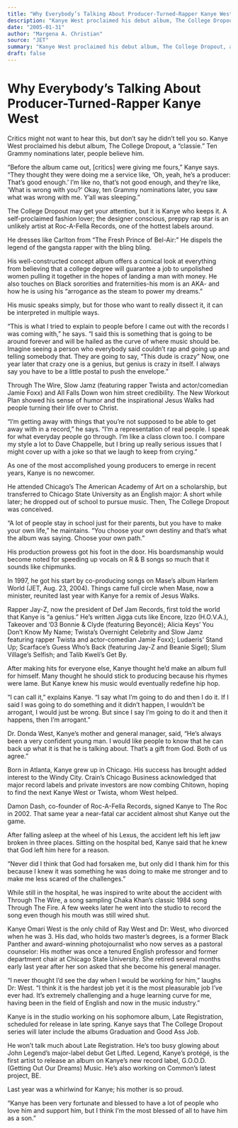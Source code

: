 ```yaml
---
title: "Why Everybody’s Talking About Producer-Turned-Rapper Kanye West"
description: "Kanye West proclaimed his debut album, The College Dropout, a “classie” Ten Grammy nominations later, people believe him. The college dropout offers a comical look at everything from believing that a ..."
date: "2005-01-31"
author: "Margena A. Christian"
source: "JET"
summary: "Kanye West proclaimed his debut album, The College Dropout, a “classie” Ten Grammy nominations later, people believe him. The college dropout offers a comical look at everything from believing that a college degree will guarantee a job to unpolished women pulling it together in hopes of landing a man with money."
draft: false
---
```


# Why Everybody’s Talking About Producer-Turned-Rapper Kanye West

Critics might not want to hear this, but don’t say he didn’t tell you so. Kanye West proclaimed his debut album, The College Dropout, a “classie.” Ten Grammy nominations later, people believe him.

“Before the album came out, [critics] were giving me fours,” Kanye says. “They thought they were doing me a service like, ‘Oh, yeah, he’s a producer: That’s good enough.’ I’m like no, that’s not good enough, and they’re like, ‘What is wrong with you?’ Okay, ten Grammy nominations later, you saw what was wrong with me. Y’all was sleeping.”

The College Dropout may get your attention, but it is Kanye who keeps it. A self-proclaimed fashion lover; the designer conscious, preppy rap star is an unlikely artist at Roc-A-Fella Records, one of the hottest labels around.

He dresses like Carlton from “The Fresh Prince of Bel-Air:” He dispels the legend of the gangsta rapper with the bling bling.

His well-constructed concept album offers a comical look at everything from believing that a college degree will guarantee a job to unpolished women pulling it together in the hopes of landing a man with money. He also touches on Black sororities and fraternities-his mom is an AKA- and how he is using his “arrogance as the steam to power my dreams.”

His music speaks simply, but for those who want to really dissect it, it can be interpreted in multiple ways.

“This is what I tried to explain to people before I came out with the records I was coming with,” he says. “I said this is something that is going to be around forever and will be hailed as the curve of where music should be. Imagine seeing a person who everybody said couldn’t rap and going up and telling somebody that. They are going to say, “This dude is crazy” Now, one year later that crazy one is a genius, but genius is crazy in itself. I always say you have to be a little postal to push the envelope.”

Through The Wire, Slow Jamz (featuring rapper Twista and actor/comedian Jamie Foxx) and All Falls Down won him street credibility. The New Workout Plan showed his sense of humor and the inspirational Jesus Walks had people turning their life over to Christ.

“I’m getting away with things that you’re not supposed to be able to get away with in a record,” he says. “I’m a representation of real people. I speak for what everyday people go through. I’m like a class clown too. I compare my style a lot to Dave Chappelle, but I bring up really serious issues that I might cover up with a joke so that we laugh to keep from crying.”

As one of the most accomplished young producers to emerge in recent years, Kanye is no newcomer.

He attended Chicago’s The American Academy of Art on a scholarship, but transferred to Chicago State University as an English major: A short while later; he dropped out of school to pursue music. Then, The College Dropout was conceived.

“A lot of people stay in school just for their parents, but you have to make your own life,” he maintains. “You choose your own destiny and that’s what the album was saying. Choose your own path.”

His production prowess got his foot in the door. His boardsmanship would become noted for speeding up vocals on R & B songs so much that it sounds like chipmunks.

In 1997, he got his start by co-producing songs on Mase’s album Harlem World (JET, Aug. 23, 2004). Things came full circle when Mase, now a minister, reunited last year with Kanye for a remix of Jesus Walks.

Rapper Jay-Z, now the president of Def Jam Records, first told the world that Kanye is “a genius.” He’s written Jigga cuts like Encore, Izzo (H.O.V.A.), Takeover and ’03 Bonnie & Clyde (featuring Beyoncé); Alicia Keys’ You Don’t Know My Name; Twista’s Overnight Celebrity and Slow Jamz featuring rapper Twista and actor-comedian Jamie Foxx); Ludaeris’ Stand Up; Scarface’s Guess Who’s Back (featuring Jay-Z and Beanie Sigel); Slum Village’s Selfish; and Talib Kweli’s Get By.

After making hits for everyone else, Kanye thought he’d make an album full for himself. Many thought he should stick to producing because his rhymes were lame. But Kanye knew his music would eventually redefine hip hop.

“I can call it,” explains Kanye. “I say what I’m going to do and then I do it. If I said I was going to do something and it didn’t happen, I wouldn’t be arrogant, I would just be wrong. But since I say I’m going to do it and then it happens, then I’m arrogant.”

Dr. Donda West, Kanye’s mother and general manager, said, “He’s always been a very confident young man. I would like people to know that he can back up what it is that he is talking about. That’s a gift from God. Both of us agree.”

Born in Atlanta, Kanye grew up in Chicago. His success has brought added interest to the Windy City. Crain’s Chicago Business acknowledged that major record labels and private investors are now combing Chitown, hoping to find the next Kanye West or Twista, whom West helped.

Damon Dash, co-founder of Roc-A-Fella Records, signed Kanye to The Roc in 2002. That same year a near-fatal car accident almost shut Kanye out the game. 

After falling asleep at the wheel of his Lexus, the accident left his left jaw broken in three places. Sitting on the hospital bed, Kanye said that he knew that God left him here for a reason.

“Never did I think that God had forsaken me, but only did I thank him for this because I knew it was something he was doing to make me stronger and to make me less scared of the challenges.”

While still in the hospital, he was inspired to write about the accident with Through The Wire, a song sampling Chaka Khan’s classic 1984 song Through The Fire. A few weeks later he went into the studio to record the song even though his mouth was still wired shut.

Kanye Omari West is the only child of Ray West and Dr: West, who divorced when he was 3. His dad, who holds two master’s degrees, is a former Black Panther and award-winning photojournalist who now serves as a pastoral counselor: His mother was once a tenured English professor and former department chair at Chicago State University. She retired several months early last year after her son asked that she become his general manager.

“I never thought I’d see the day when I would be working for him,” laughs Dr: West. “I think it is the hardest job yet it is the most pleasurable job I’ve ever had. It’s extremely challenging and a huge learning curve for me, having been in the field of English and now in the music industry.”

Kanye is in the studio working on his sophomore album, Late Registration, scheduled for release in late spring. Kanye says that The College Dropout series will later include the albums Graduation and Good Ass Job.

He won’t talk much about Late Registration. He’s too busy glowing about John Legend’s major-label debut Get Lifted. Legend, Kanye’s protégé, is the first artist to release an album on Kanye’s new record label, G.O.O.D. (Getting Out Our Dreams) Music. He’s also working on Common’s latest project, BE.

Last year was a whirlwind for Kanye; his mother is so proud.

“Kanye has been very fortunate and blessed to have a lot of people who love him and support him, but I think I’m the most blessed of all to have him as a son.”
